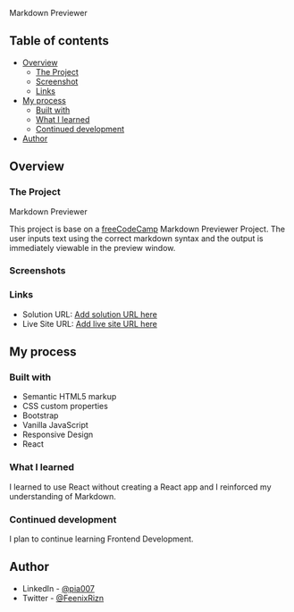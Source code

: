 Markdown Previewer
## Table of contents

- [Overview](#overview)
  - [The Project](#the-challenge)
  - [Screenshot](#screenshot)
  - [Links](#links)
- [My process](#my-process)
  - [Built with](#built-with)
  - [What I learned](#what-i-learned)
  - [Continued development](#continued-development)
- [Author](#author)


## Overview

### The Project

Markdown Previewer

This project is base on a [freeCodeCamp](https://www.freeCodeCamp.org) Markdown Previewer Project.  The user inputs text using the correct markdown syntax and the output is immediately viewable in the preview window.

### Screenshots

### Links

- Solution URL: [Add solution URL here](https://github.com/Pia007/Markdown)
- Live Site URL: [Add live site URL here](https://pia007.github.io/Markdown/)

## My process

### Built with

- Semantic HTML5 markup
- CSS custom properties
- Bootstrap
- Vanilla JavaScript
- Responsive Design
- React

### What I learned

I learned to use React without creating a React app and I reinforced my understanding of Markdown.

### Continued development

I plan to continue learning Frontend Development.

## Author

- LinkedIn - [@pia007](https://www.linkedin.com/in/pia-torain-dev)
- Twitter - [@FeenixRizn](https://www.twitter.com/yourusername)
